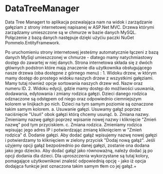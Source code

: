 # DataTreeManager
Data Tree Managert to aplikacja pozwalająca nam na widok i zarządzanie gałęziam z strony internetowej napisanej w ASP.Net MVC. Drzewa którymi zarządzamy umieszczone są w chmurze w bazie danych MySQL. Połączenie z bazą danych następuje dzięki użyćiu paczki NuGet Pommelo.EntityFramework.



Po uruchomieniu strony internetowej jesteśmy automatycznie łączeni z bazą danych MySql umieszczonej w chmurze - dlatego mamy natychmiastowy dostęp do zawartej w niej danych.
Strona internetowa składa się z dwóch głównych podstron które mają znaczenie dla użytkownika obsługującego nasze drzewa (oba dostępne z górnego menu) :
    1. Widoku drzew, w którym mamy dostęp do prostego widoku naszych drzew z wszystkimi gałęziami. Mamy tutaj również opcje sortowania naszych drzew wd. Nazw oraz numeru ID.
    2. Widoku edycji, gdzie mamy dostęp do możliwości usuwania, dodawania, edytowania i zmiany rodzica gałęzi. Dzieci danego rodzica odznaczone są odstępem od niego oraz odpowiednio ciemniejszym kolorem w linijkach po nich. Dzieci na tym samym poziomie są oznaczone takim samym kolorem.
      a. Usuwanie gałęzi. Usuwamy gałąź poprzez naciśnięcie "Usuń" obok gałęzi którą chcemy usunąć.
      b. Zmiana nazwy. Zmieniamy nazwę gałęzi poprzez wpisanie nowej nazwy i kliknięcie "Zmień nazwę" pod tym przyciskiem.
      c. Zmiana rodzica. Zmieniamy rodzica wpisując jego adres IP i potwierdzając zmianę kliknięciem w "Zmień rodzica"
      d. Dodanie gałęzi. Aby dodać gałąź wpisujemy nazwę nowej gałęzi i potwierdzamy to kliknięciem w zielony przycisk "Dodaj nową gałąź". Jeśli użyjemy opcji gałąź bezpośrednio po danej gałęzi, zostanie ona dodana jako jego dziecko. Aby dodać gałąź jako równoważną, należy dodać ją po opcji dodania dla dzieci. Dla uproszczenia wykorzystane są tutaj kolory, pomagające użytkownikowi znaleść odpowiednią opcję - jako iż opcja dodająca funkcje jest oznaczona takim samym tłem co jej gałąź.+
